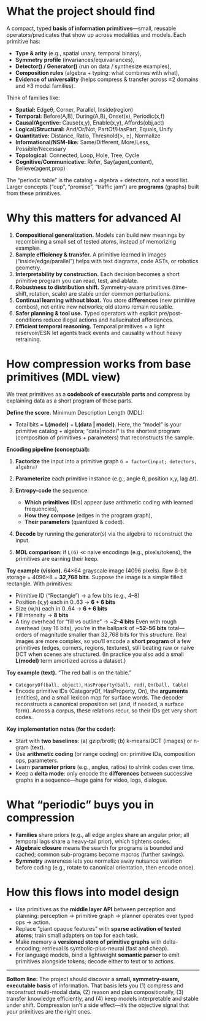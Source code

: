# What the project should find

A compact, typed **basis of information primitives**—small, reusable operators/predicates that show up across modalities and models. Each primitive has:

* **Type & arity** (e.g., spatial unary, temporal binary),
* **Symmetry profile** (invariances/equivariances),
* **Detector() / Generator()** (run on data / synthesize examples),
* **Composition rules** (algebra + typing: what combines with what),
* **Evidence of universality** (helps compress & transfer across ≥2 domains and ≥3 model families).

Think of families like:

* **Spatial:** Edgeθ, Corner, Parallel, Inside(region)
* **Temporal:** Before(A,B), During(A,B), Onset(x), Periodic(x,f)
* **Causal/Agentive:** Cause(x,y), Enable(x,y), Affords(obj,act)
* **Logical/Structural:** And/Or/Not, PartOf/HasPart, Equals, Unify
* **Quantitative:** Distance, Ratio, Threshold(>, ≥), Normalize
* **Informational/NSM-like:** Same/Different, More/Less, Possible/Necessary
* **Topological:** Connected, Loop, Hole, Tree, Cycle
* **Cognitive/Communicative:** Refer, Say(agent,content), Believe(agent,prop)

The “periodic table” is the catalog + algebra + detectors, not a word list. Larger concepts (“cup”, “promise”, “traffic jam”) are **programs** (graphs) built from these primitives.

# Why this matters for advanced AI

1. **Compositional generalization.** Models can build new meanings by recombining a small set of tested atoms, instead of memorizing examples.
2. **Sample efficiency & transfer.** A primitive learned in images (“inside/edge/parallel”) helps with text diagrams, code ASTs, or robotics geometry.
3. **Interpretability by construction.** Each decision becomes a short primitive program you can read, test, and ablate.
4. **Robustness to distribution shift.** Symmetry-aware primitives (time-shift, rotation, scale) are stable under common perturbations.
5. **Continual learning without bloat.** You store **differences** (new primitive combos), not entire new networks; old atoms remain reusable.
6. **Safer planning & tool use.** Typed operators with explicit pre/post-conditions reduce illegal actions and hallucinated affordances.
7. **Efficient temporal reasoning.** Temporal primitives + a light reservoir/ESN let agents track events and causality without heavy retraining.

# How compression works from base primitives (MDL view)

We treat primitives as a **codebook of executable parts** and compress by explaining data as a short program of those parts.

**Define the score.**
Minimum Description Length (MDL):

* Total bits = **L(model)** + **L(data | model)**.
  Here, the “model” is your primitive catalog + algebra; “data|model” is the shortest program (composition of primitives + parameters) that reconstructs the sample.

**Encoding pipeline (conceptual):**

1. **Factorize** the input into a primitive graph
   `G = factor(input; detectors, algebra)`
2. **Parameterize** each primitive instance (e.g., angle θ, position x,y, lag Δt).
3. **Entropy-code** the sequence:

   * **Which primitives** (IDs) appear (use arithmetic coding with learned frequencies),
   * **How they compose** (edges in the program graph),
   * **Their parameters** (quantized & coded).
4. **Decode** by running the generator(s) via the algebra to reconstruct the input.
5. **MDL comparison**: if `L(G)` ≪ naive encodings (e.g., pixels/tokens), the primitives are earning their keep.

**Toy example (vision).**
64×64 grayscale image (4096 pixels). Raw 8-bit storage = 4096×8 = **32,768 bits**.
Suppose the image is a simple filled rectangle. With primitives:

* Primitive ID (“Rectangle”) → a few bits (e.g., 4–8)
* Position (x,y) each in 0..63 → **6 + 6 bits**
* Size (w,h) each in 0..64 → **6 + 6 bits**
* Fill intensity → **8 bits**
* A tiny overhead for “fill vs outline” → \~**2–4 bits**
  Even with rough overhead (say 16 bits), you’re in the ballpark of **\~52–56 bits** total—orders of magnitude smaller than 32,768 bits for this structure. Real images are more complex, so you’ll encode a **short program** of a few primitives (edges, corners, regions, textures), still beating raw or naive DCT when scenes are structured. (In practice you also add a small **L(model)** term amortized across a dataset.)

**Toy example (text).**
“The red ball is on the table.”

* `CategoryOf(ball, object)`, `HasProperty(ball, red)`, `On(ball, table)`
* Encode primitive IDs (CategoryOf, HasProperty, On), the **arguments** (entities), and a small lexicon map for surface words.
  The decoder reconstructs a canonical proposition set (and, if needed, a surface form). Across a corpus, these relations recur, so their IDs get very short codes.

**Key implementation notes (for the coder):**

* Start with **two baselines**: (a) gzip/brotli; (b) k-means/DCT (images) or n-gram (text).
* Use **arithmetic coding** (or range coding) on: primitive IDs, composition ops, parameters.
* Learn **parameter priors** (e.g., angles, ratios) to shrink codes over time.
* Keep a **delta mode**: only encode the **differences** between successive graphs in a sequence—huge gains for video, logs, dialogue.

# What “periodic” buys you in compression

* **Families** share priors (e.g., all edge angles share an angular prior; all temporal lags share a heavy-tail prior), which tightens codes.
* **Algebraic closure** means the search for programs is bounded and cached; common sub-programs become macros (further savings).
* **Symmetry** awareness lets you normalize away nuisance variation before coding (e.g., rotate to canonical orientation, then encode once).

# How this flows into model design

* Use primitives as the **middle layer API** between perception and planning: perception → primitive graph → planner operates over typed ops → action.
* Replace “giant opaque features” with **sparse activation of tested atoms**; train small adapters on top for each task.
* Make memory a **versioned store of primitive graphs** with delta-encoding; retrieval is symbolic-plus-neural (fast and cheap).
* For language models, bind a lightweight **semantic parser** to emit primitives alongside tokens; decode either to text or to actions.

---

**Bottom line:** The project should discover a **small, symmetry-aware, executable basis** of information. That basis lets you (1) compress and reconstruct multi-modal data, (2) reason and plan compositionally, (3) transfer knowledge efficiently, and (4) keep models interpretable and stable under shift. Compression isn’t a side effect—it’s the objective signal that your primitives are the right ones.

